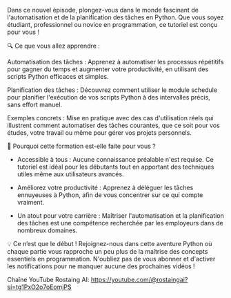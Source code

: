Dans ce nouvel épisode, plongez-vous dans le monde fascinant de l'automatisation et de la planification des tâches en Python. Que vous soyez étudiant, professionnel ou novice en programmation, ce tutoriel est conçu pour vous !

🔍 Ce que vous allez apprendre :

Automatisation des tâches : Apprenez à automatiser les processus répétitifs pour gagner du temps et augmenter votre productivité, en utilisant des scripts Python efficaces et simples.

Planification des tâches : Découvrez comment utiliser le module schedule pour planifier l'exécution de vos scripts Python à des intervalles précis, sans effort manuel.

Exemples concrets : Mise en pratique avec des cas d'utilisation réels qui illustrent comment automatiser des tâches courantes, que ce soit pour vos études, votre travail ou même pour gérer vos projets personnels.

🎯 Pourquoi cette formation est-elle faite pour vous ?
- Accessible à tous : Aucune connaissance préalable n'est requise. Ce tutoriel est idéal pour les débutants tout en apportant des techniques utiles même aux utilisateurs avancés.

- Améliorez votre productivité : Apprenez à déléguer les tâches ennuyeuses à Python, afin de vous concentrer sur ce qui compte vraiment.

- Un atout pour votre carrière : Maîtriser l'automatisation et la planification des tâches est une compétence recherchée par les employeurs dans de nombreux domaines.

💡 Ce n’est que le début !
Rejoignez-nous dans cette aventure Python où chaque partie vous rapproche un peu plus de la maîtrise des concepts essentiels en programmation. N'oubliez pas de vous abonner et d'activer les notifications pour ne manquer aucune des prochaines vidéos !

Chaîne YouTube Rostaing AI: https://youtube.com/@rostaingai?si=tg1PxO2o7oEomjPS
